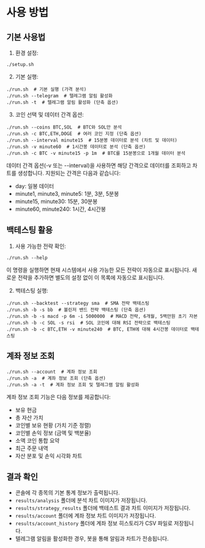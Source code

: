 # 사용 방법

## 기본 사용법

1. 환경 설정:
```
./setup.sh
```

2. 기본 실행:
```
./run.sh  # 기본 실행 (가격 분석)
./run.sh --telegram  # 텔레그램 알림 활성화
./run.sh -t  # 텔레그램 알림 활성화 (단축 옵션)
```

3. 코인 선택 및 데이터 간격 옵션:
```
./run.sh --coins BTC,SOL  # BTC와 SOL만 분석
./run.sh -c BTC,ETH,DOGE  # 여러 코인 지정 (단축 옵션)
./run.sh --interval minute15  # 15분봉 데이터로 분석 (차트 및 데이터)
./run.sh -v minute60  # 1시간봉 데이터로 분석 (단축 옵션)
./run.sh -c BTC -v minute15 -p 1m  # BTC를 15분봉으로 1개월 데이터 분석
```

데이터 간격 옵션(-v 또는 --interval)을 사용하면 해당 간격으로 데이터를 조회하고 차트를 생성합니다. 지원되는 간격은 다음과 같습니다:
- day: 일봉 데이터
- minute1, minute3, minute5: 1분, 3분, 5분봉
- minute15, minute30: 15분, 30분봉
- minute60, minute240: 1시간, 4시간봉

## 백테스팅 활용

1. 사용 가능한 전략 확인:
```
./run.sh --help
```
이 명령을 실행하면 현재 시스템에서 사용 가능한 모든 전략이 자동으로 표시됩니다. 새로운 전략을 추가하면 별도의 설정 없이 이 목록에 자동으로 표시됩니다.

2. 백테스팅 실행:
```
./run.sh --backtest --strategy sma  # SMA 전략 백테스팅
./run.sh -b -s bb  # 볼린저 밴드 전략 백테스팅 (단축 옵션)
./run.sh -b -s macd -p 6m -i 5000000  # MACD 전략, 6개월, 5백만원 초기 자본
./run.sh -b -c SOL -s rsi  # SOL 코인에 대해 RSI 전략으로 백테스팅
./run.sh -b -c BTC,ETH -v minute240  # BTC, ETH에 대해 4시간봉 데이터로 백테스팅
```

## 계좌 정보 조회

```
./run.sh --account  # 계좌 정보 조회
./run.sh -a  # 계좌 정보 조회 (단축 옵션)
./run.sh -a -t  # 계좌 정보 조회 및 텔레그램 알림 활성화
```

계좌 정보 조회 기능은 다음 정보를 제공합니다:
- 보유 현금
- 총 자산 가치
- 코인별 보유 현황 (가치 기준 정렬)
- 코인별 손익 정보 (금액 및 백분율)
- 소액 코인 통합 요약
- 최근 주문 내역
- 자산 분포 및 손익 시각화 차트

## 결과 확인

- 콘솔에 각 종목의 기본 통계 정보가 출력됩니다.
- `results/analysis` 폴더에 분석 차트 이미지가 저장됩니다.
- `results/strategy_results` 폴더에 백테스트 결과 차트 이미지가 저장됩니다.
- `results/account` 폴더에 계좌 정보 차트 이미지가 저장됩니다.
- `results/account_history` 폴더에 계좌 정보 히스토리가 CSV 파일로 저장됩니다.
- 텔레그램 알림을 활성화한 경우, 봇을 통해 알림과 차트가 전송됩니다. 